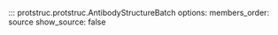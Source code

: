 
::: protstruc.protstruc.AntibodyStructureBatch
    options:
        members_order: source
        show_source: false
